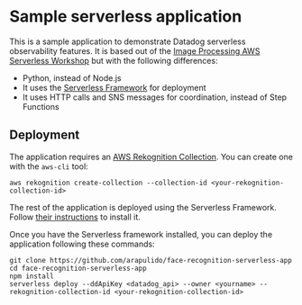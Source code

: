 # Sample serverless application

This is a sample application to demonstrate Datadog serverless observability features. It is based out of the [Image Processing AWS Serverless Workshop](https://github.com/aws-samples/aws-serverless-workshops/tree/master/ImageProcessing) but with the following differences:

* Python, instead of Node.js
* It uses the [Serverless Framework](https://serverless.com/) for deployment
* It uses HTTP calls and SNS messages for coordination, instead of Step Functions

## Deployment

The application requires an [AWS Rekognition Collection](https://aws.amazon.com/rekognition/). You can create one with the `aws-cli` tool:

```aws rekognition create-collection --collection-id <your-rekognition-collection-id>```

The rest of the application is deployed using the Serverless Framework. Follow [their instructions](https://serverless.com/framework/docs/getting-started/) to install it.

Once you have the Serverless framework installed, you can deploy the application following these commands:

```
git clone https://github.com/arapulido/face-recognition-serverless-app
cd face-recognition-serverless-app
npm install
serverless deploy --ddApiKey <datadog_api> --owner <yourname> --rekognition-collection-id <your-rekognition-collection-id>
```
